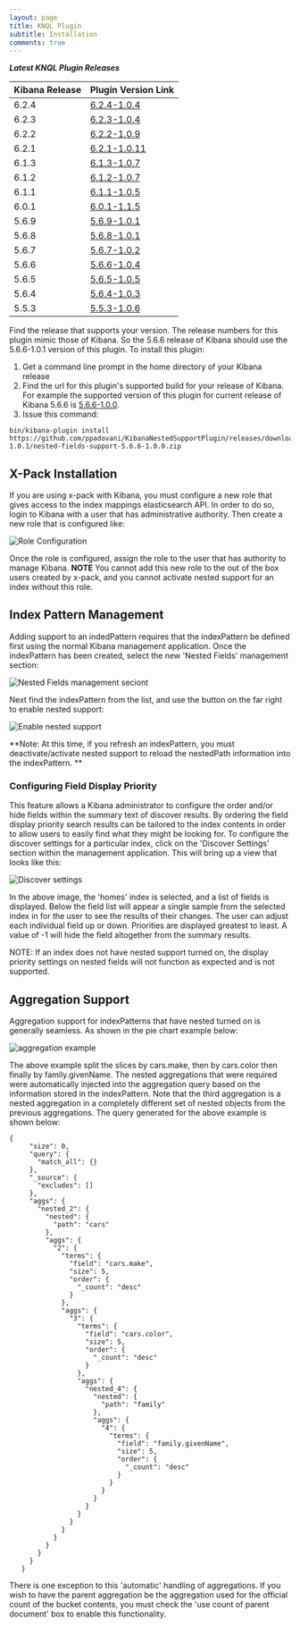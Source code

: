 ```yaml
---
layout: page
title: KNQL Plugin
subtitle: Installation
comments: true
---
```


***Latest KNQL Plugin Releases***
<div class="datatable-begin"></div>

|Kibana Release|Plugin Version Link|
|-------|-------|
|6.2.4|[6.2.4-1.0.4](https://github.com/ppadovani/KibanaNestedSupportPlugin/releases/download/6.2.4-1.0.4/nested-fields-support-6.2.4-1.0.4.zip)|
|6.2.3|[6.2.3-1.0.4](https://github.com/ppadovani/KibanaNestedSupportPlugin/releases/download/6.2.3-1.0.4/nested-fields-support-6.2.3-1.0.4.zip)|
|6.2.2|[6.2.2-1.0.9](https://github.com/ppadovani/KibanaNestedSupportPlugin/releases/download/6.2.2-1.0.9/nested-fields-support-6.2.2-1.0.9.zip)|
|6.2.1|[6.2.1-1.0.11](https://github.com/ppadovani/KibanaNestedSupportPlugin/releases/download/6.2.1-1.0.11/nested-fields-support-6.2.1-1.0.11.zip)|
|6.1.3|[6.1.3-1.0.7](https://github.com/ppadovani/KibanaNestedSupportPlugin/releases/download/6.1.3-1.0.7/nested-fields-support-6.1.3-1.0.7.zip)|
|6.1.2|[6.1.2-1.0.7](https://github.com/ppadovani/KibanaNestedSupportPlugin/releases/download/6.1.2-1.0.7/nested-fields-support-6.1.2-1.0.7.zip)|
|6.1.1|[6.1.1-1.0.5](https://github.com/ppadovani/KibanaNestedSupportPlugin/releases/download/6.1.1-1.0.5/nested-fields-support-6.1.1-1.0.5.zip)|
|6.0.1|[6.0.1-1.1.5](https://github.com/ppadovani/KibanaNestedSupportPlugin/releases/download/6.0.1-1.1.5/nested-fields-support-6.0.1-1.1.5.zip)|
|5.6.9|[5.6.9-1.0.1](https://github.com/ppadovani/KibanaNestedSupportPlugin/releases/download/5.6.9-1.0.1/nested-fields-support-5.6.9-1.0.1.zip)|
|5.6.8|[5.6.8-1.0.1](https://github.com/ppadovani/KibanaNestedSupportPlugin/releases/download/5.6.8-1.0.1/nested-fields-support-5.6.8-1.0.1.zip)|
|5.6.7|[5.6.7-1.0.2](https://github.com/ppadovani/KibanaNestedSupportPlugin/releases/download/5.6.7-1.0.2/nested-fields-support-5.6.7-1.0.2.zip)|
|5.6.6|[5.6.6-1.0.4](https://github.com/ppadovani/KibanaNestedSupportPlugin/releases/download/5.6.6-1.0.4/nested-fields-support-5.6.6-1.0.4.zip)|
|5.6.5|[5.6.5-1.0.5](https://github.com/ppadovani/KibanaNestedSupportPlugin/releases/download/5.6.5-1.0.5/nested-fields-support-5.6.5-1.0.5.zip)|
|5.6.4|[5.6.4-1.0.3](https://github.com/ppadovani/KibanaNestedSupportPlugin/releases/download/5.6.4-1.0.3/nested-fields-support-5.6.4-1.0.3.zip)|
|5.5.3|[5.5.3-1.0.6](https://github.com/ppadovani/KibanaNestedSupportPlugin/releases/download/5.5.3-1.0.6/nested-fields-support-5.5.3-1.0.6.zip)|

<div class="datatable-end"></div>

Find the release that supports your version. The release numbers for this plugin mimic those of Kibana. 
So the 5.6.6 release of Kibana should use the 5.6.6-1.0.1 version of this plugin. 
To install this plugin:

1. Get a command line prompt in the home directory of your Kibana release
2. Find the url for this plugin's supported build for your release of Kibana. 
  For example the supported version of this plugin for current release of 
  Kibana 5.6.6 is [5.6.6-1.0.0](https://github.com/ppadovani/KibanaNestedSupportPlugin/releases/download/5.6.6-1.0.1/nested-fields-support-5.6.6-1.0.0.zip).
3. Issue this command: 
  ~~~
  bin/kibana-plugin install https://github.com/ppadovani/KibanaNestedSupportPlugin/releases/download/5.6.6-1.0.1/nested-fields-support-5.6.6-1.0.0.zip
  ~~~

## X-Pack Installation ##

If you are using x-pack with Kibana, you must configure a new role that gives access 
to the index mappings elasticsearch API. In order to do so, login to Kibana with a
user that has administrative authority. Then create a new role that is configured
like:

![Role Configuration](img/role-configuration.png)

Once the role is configured, assign the role to the user that has authority to
manage Kibana. **NOTE** You cannot add this new role to the out of the box users
created by x-pack, and you cannot activate nested support for an index without 
this role.

## Index Pattern Management ##

Adding support to an indedPattern requires that the indexPattern be defined first using the normal Kibana management
application. Once the indexPattern has been created, select the new 'Nested Fields' management section:

![Nested Fields management seciont](img/nested-management.png)

Next find the indexPattern from the list, and use the button on the far right to enable nested support:

![Enable nested support](img/activate-nested.png)

**Note: At this time, if you refresh an indexPattern, you must deactivate/activate nested support to reload the 
nestedPath information into the indexPattern. **

### Configuring Field Display Priority ###

This feature allows a Kibana administrator to configure the order and/or hide fields within the summary text
of discover results. By ordering the field display priority search results can be tailored to the
index contents in order to allow users to easily find what they might be looking for. To configure the 
discover settings for a particular index, click on the 'Discover Settings' section within the management application.
This will bring up a view that looks like this:

![Discover settings](img/discover-settings.png)

In the above image, the 'homes' index is selected, and a list of fields is displayed. Below the field list
will appear a single sample from the selected index in for the user to see the results of their
changes. The user can adjust each individual field up or down. Priorities are displayed greatest to least.
A value of -1 will hide the field altogether from the summary results.

NOTE: If an index does not have nested support turned on, the display priority settings on nested fields
will not function as expected and is not supported.

## Aggregation Support ##

Aggregation support for indexPatterns that have nested turned on is generally seamless. As shown in the pie chart
example below:

![aggregation example](img/aggregation-example.png)

The above example split the slices by cars.make, then by cars.color then finally by family.givenName. The nested 
aggregations that were required were automatically injected into the aggregation query based on the information
stored in the indexPattern. Note that the third aggregation is a nested aggregation in a completely different
set of nested objects from the previous aggregations. The query generated for the above example is shown below:

~~~
{
     "size": 0,
     "query": {
       "match_all": {}
     },
     "_source": {
       "excludes": []
     },
     "aggs": {
       "nested_2": {
         "nested": {
           "path": "cars"
         },
         "aggs": {
           "2": {
             "terms": {
               "field": "cars.make",
               "size": 5,
               "order": {
                 "_count": "desc"
               }
             },
             "aggs": {
               "3": {
                 "terms": {
                   "field": "cars.color",
                   "size": 5,
                   "order": {
                     "_count": "desc"
                   }
                 },
                 "aggs": {
                   "nested_4": {
                     "nested": {
                       "path": "family"
                     },
                     "aggs": {
                       "4": {
                         "terms": {
                           "field": "family.givenName",
                           "size": 5,
                           "order": {
                             "_count": "desc"
                           }
                         }
                       }
                     }
                   }
                 }
               }
             }
           }
         }
       }
     }
   }
   ~~~

There is one exception to this 'automatic' handling of aggregations. If you wish to have the parent aggregation be the
aggregation used for the official count of the bucket contents, you must check the 'use count of parent document' box
to enable this functionality.
